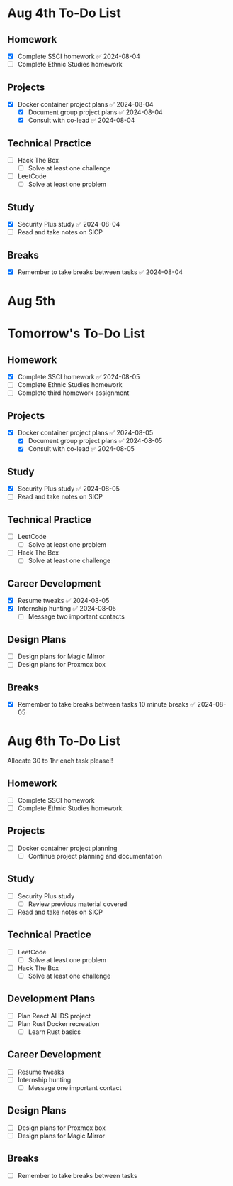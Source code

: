 # Aug  4th To-Do List

## Homework
- [x] Complete SSCI homework ✅ 2024-08-04
- [ ] Complete Ethnic Studies homework

## Projects
- [x] Docker container project plans ✅ 2024-08-04
  - [x] Document group project plans ✅ 2024-08-04
  - [x] Consult with co-lead ✅ 2024-08-04

## Technical Practice
- [ ] Hack The Box
  - [ ] Solve at least one challenge
- [ ] LeetCode
  - [ ] Solve at least one problem

## Study
- [x] Security Plus study ✅ 2024-08-04
- [ ] Read and take notes on SICP

## Breaks
- [x] Remember to take breaks between tasks ✅ 2024-08-04



# Aug 5th

# Tomorrow's To-Do List

## Homework
- [x] Complete SSCI homework ✅ 2024-08-05
- [ ] Complete Ethnic Studies homework
- [ ] Complete third homework assignment

## Projects
- [x] Docker container project plans ✅ 2024-08-05
  - [x] Document group project plans ✅ 2024-08-05
  - [x] Consult with co-lead ✅ 2024-08-05

## Study
- [x] Security Plus study ✅ 2024-08-05
- [ ] Read and take notes on SICP

## Technical Practice
- [ ] LeetCode
  - [ ] Solve at least one problem
- [ ] Hack The Box
  - [ ] Solve at least one challenge

## Career Development
- [x] Resume tweaks ✅ 2024-08-05
- [x] Internship hunting ✅ 2024-08-05
  - [ ] Message two important contacts

## Design Plans
- [ ] Design plans for Magic Mirror
- [ ] Design plans for Proxmox box

## Breaks
- [x] Remember to take breaks between tasks 10 minute breaks ✅ 2024-08-05


# Aug 6th To-Do List

Allocate 30 to 1hr each task please!! 

## Homework
- [ ] Complete SSCI homework
- [ ] Complete Ethnic Studies homework

## Projects
- [ ] Docker container project planning
  - [ ] Continue project planning and documentation

## Study
- [ ] Security Plus study
  - [ ] Review previous material covered
- [ ] Read and take notes on SICP

## Technical Practice
- [ ] LeetCode
  - [ ] Solve at least one problem
- [ ] Hack The Box
  - [ ] Solve at least one challenge

## Development Plans
- [ ] Plan React AI IDS project
- [ ] Plan Rust Docker recreation
  - [ ] Learn Rust basics

## Career Development
- [ ] Resume tweaks
- [ ] Internship hunting
  - [ ] Message one important contact

## Design Plans
- [ ] Design plans for Proxmox box
- [ ] Design plans for Magic Mirror

## Breaks
- [ ] Remember to take breaks between tasks



